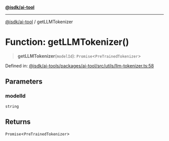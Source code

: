[**@isdk/ai-tool**](../README.md)

***

[@isdk/ai-tool](../globals.md) / getLLMTokenizer

# Function: getLLMTokenizer()

> **getLLMTokenizer**(`modelId`): `Promise`\<`PreTrainedTokenizer`\>

Defined in: [@isdk/ai-tools/packages/ai-tool/src/utils/llm-tokenizer.ts:58](https://github.com/isdk/ai-tool.js/blob/4ebf370aaec9c78535cb40ffc19656d7bddcb145/src/utils/llm-tokenizer.ts#L58)

## Parameters

### modelId

`string`

## Returns

`Promise`\<`PreTrainedTokenizer`\>
